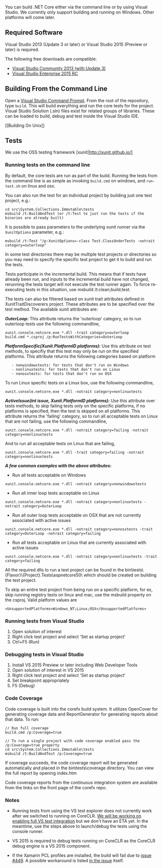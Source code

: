 You can build .NET Core either via the command line or by using Visual Studio.
We currently only support building and running on Windows. Other platforms will
come later.

## Required Software

Visual Studio 2013 (Update 3 or later) or Visual Studio 2015 (Preview or later) is required.

The following free downloads are compatible:
* [Visual Studio Community 2013 (with Update 3)](http://www.visualstudio.com/en-us/visual-studio-community-vs.aspx)
* [Visual Studio Enterprise 2015 RC](http://www.visualstudio.com/en-us/downloads/visual-studio-2015-downloads-vs)

## Building From the Command Line

Open a [Visual Studio Command Prompt](http://msdn.microsoft.com/en-us/library/ms229859(v=vs.110).aspx). 
From the root of the repository, type `build`. This will build everything and run
the core tests for the project. Visual Studio Solution (.sln) files exist for
related groups of libraries. These can be loaded to build, debug and test inside
the Visual Studio IDE.

[[Building On Unix]]
## Tests

We use the OSS testing framework [xunit|http://xunit.github.io/]

### Running tests on the command line

By default, the core tests are run as part of the build. Running the tests from
the command line is as simple as invoking `build.cmd` on windows, and `run-test.sh` on linux and osx. 

You can also run the test for an individual project by building just one test
project, e.g.:
```
cd src\System.Collections.Immutable\tests
msbuild /t:BuildAndTest (or /t:Test to just run the tests if the binaries are already built)
```
It is possible to pass parameters to the underlying xunit runner via the `XunitOptions` parameter, e.g.:
````
msbuild /t:Test "/p:XunitOptions=-class Test.ClassUnderTests -notrait category=outerloop"
````

In some test directories there may be multiple test projects or directories so you may need to specify the specific test project to get it to build and run the tests.

Tests participate in the incremental build.  This means that if tests have already been run, and inputs to the incremental build have not changed, rerunning the tests target will not execute the test runner again.  To force re-executing tests in this situation, use msbuild /t:clean;build;test.

The tests can also be filtered based on xunit trait attributes defined in XunitTraitDiscoverers project. These attributes are to be specified over the test method. The available xunit attributes are:

_**OuterLoop:**_
This attribute returns the 'outerloop' category, so to run outerloop tests use the following commandline,
```
xunit.console.netcore.exe *.dll -trait category=outerloop
build.cmd *.csproj /p:RunTestsWithCategories=OuterLoop
```
_**PlatformSpecific(Xunit.PlatformID platforms):**_
Use this attribute on test methods, to specifiy that this test may only be run on the specified platforms. This attribute returns the following categories based on platform 

       - nonwindowstests: for tests that don't run on Windows
       - nonlinuxtests: for tests that don't run on Linux
       - nonosxtests: for tests that don't run on OSX

To run Linux specific tests on a Linux box, use the following commandline,
```
xunit.console.netcore.exe *.dll -notrait category=nonlinuxtests
```
_**ActiveIssue(int issue, Xunit.PlatformID platforms):**_
Use this attribute over tests methods, to skip failing tests only on the specific platforms, if no platforms is specified, then the test is skipped on all platforms. This attribute returns the 'failing' category, so to run all acceptable tests on Linux that are not failing, use the following commandline,
```
xunit.console.netcore.exe *.dll -notrait category=failing -notrait category=nonlinuxtests
```
And to run all acceptable tests on Linux that are failing,
```
xunit.console.netcore.exe *.dll -trait category=failing -notrait category=nonlinuxtests
```

_**A few common examples with the above attributes:**_

- Run all tests acceptable on Windows
```
xunit.console.netcore.exe *.dll -notrait category=nonwindowstests
```
- Run all inner loop tests acceptable on Linux
```
xunit.console.netcore.exe *.dll -notrait category=nonlinuxtests -notrait category=OuterLoop
```
- Run all outer loop tests acceptable on OSX that are not currently associated with active issues
```
xunit.console.netcore.exe *.dll -notrait category=nonosxtests -trait category=OuterLoop -notrait category=failing
```
- Run all tests acceptable on Linux that are currently associated with active issues
```
xunit.console.netcore.exe *.dll -notrait category=nonlinuxtests -trait category=failing
```

All the required dlls to run a test project can be found in the bin\\tests\\{Flavor}\\{Project}.Tests\\aspnetcore50\\ which should be created on building the test project.

To skip an entire test project from being run on a specific platform, for ex, skip running registry tests on linux and mac, use the <UnsupportedPlatforms> msbuild property on the csproj. Valid platform values are
```
<UnsupportedPlatforms>Windows_NT;Linux;OSX</UnsupportedPlatforms>
```

### Running tests from Visual Studio

1. Open solution of interest
2. Right click test project and select 'Set as startup project'
3. Ctrl+F5 (Run)

### Debugging tests in Visual Studio

1. Install VS 2015 Preview or later including Web Developer Tools
2. Open solution of interest in VS 2015
3. Right click test project and select 'Set as startup project'
4. Set breakpoint appropriately
5. F5 (Debug)

### Code Coverage

Code coverage is built into the corefx build system.  It utilizes OpenCover for generating coverage data and ReportGenerator for generating reports about that data.  To run:

```
// Run full coverage
build.cmd /p:Coverage=true

// To run a single project with code coverage enabled pass the /p:Coverage=true property
cd src\System.Collections.Immutable\tests
msbuild /t:BuildAndTest /p:Coverage=true
```
If coverage succeeds, the code coverage report will be generated automatically and placed in the bin\tests\coverage directory.  You can view the full report by opening index.htm

Code coverage reports from the continuous integration system are available from the links on the front page of the corefx repo.

### Notes 
* Running tests from using the VS test explorer does not currently work after we switched to running on CoreCLR. [We will be working on enabling full VS test integration](https://github.com/dotnet/corefx/issues/1318) but we don't have an ETA yet. In the meantime, use the steps above to launch/debug the tests using the console runner.

* VS 2015 is required to debug tests running on CoreCLR as the CoreCLR
debug engine is a VS 2015 component.

* If the Xamarin PCL profiles are installed, the build will fail due to [issue #449](https://github.com/dotnet/corefx/issues/449).  A possible workaround is listed [in the issue](https://github.com/dotnet/corefx/issues/449#issuecomment-95117040) itself.